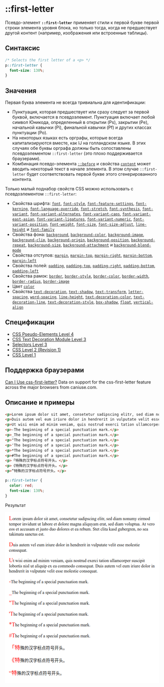 # ::first-letter

Псевдо-элемент **`::first-letter`** применяет стили к первой букве первой строки элемента уровня блока, но только тогда, когда не предшествует другой контент (например, изображения или встроенные таблицы).

## Синтаксис

```css
/* Selects the first letter of a <p> */
p::first-letter {
  font-size: 130%;
}
```

## Значения

Первая буква элемента не всегда тривиальна для идентификации:

- Пунктуация, которая предшествует или сразу следует за первой буквой, включается в псевдоэлемент. Пунктуация включает любой символ Юникода, определенный в открытии (Ps), закрытии (Pe), начальной кавычки (Pi), финальной кавычки (Pf) и других классах пунктуации (Po).
- На некоторых языках есть орграфы, которые всегда капитализируются вместе, как IJ на голландском языке. В этих случаях обе буквы орграфа должны быть сопоставлены псевдоэлементом `::first-letter` (это плохо поддерживается браузерами).
- Комбинация псевдо-элемента [`::before`](::before.md) и свойства [`content`](content.md) может вводить некоторый текст в начале элемента. В этом случае `::first-letter` будет соответствовать первой букве этого сгенерированного контента.

Только малый поднабор свойств CSS можно использовать с псевдоэлементом `::first-letter`:

- Свойства шрифта: [`font`](/css/font/), [`font-style`](/css/font-style/), [`font-feature-settings`](/css/font-feature-settings/), [`font-kerning`](/css/font-kerning/), [`font-language-override`](/css/font-language-override/), [`font-stretch`](/css/font-stretch/), [`font-synthesis`](/css/font-synthesis/), [`font-variant`](/css/font-variant/), [`font-variant-alternates`](/css/font-variant-alternates/), [`font-variant-caps`](/css/font-variant-caps/), [`font-variant-east-asian`](/css/font-variant-east-asian/), [`font-variant-ligatures`](/css/font-variant-ligatures/), [`font-variant-numeric`](/css/font-variant-numeric/), [`font-variant-position`](/css/font-variant-position/), [`font-weight`](/css/font-weight/), [`font-size`](/css/font-size/), [`font-size-adjust`](/css/font-size-adjust/), [`line-height`](/css/line-height/) и [`font-family`](/css/font-family/)
- Свойства фона: [`background`](/css/background/), [`background-color`](/css/background-color/), [`background-image`](/css/background-image/), [`background-clip`](/css/background-clip/), [`background-origin`](/css/background-origin/), [`background-position`](/css/background-position/), [`background-repeat`](/css/background-repeat/), [`background-size`](/css/background-size/), [`background-attachment`](/css/background-attachment/) и [`background-blend-mode`](/css/background-blend-mode/)
- Свойства отступов: [`margin`](/css/margin/), [`margin-top`](/css/margin-top/), [`margin-right`](/css/margin-right/), [`margin-bottom`](/css/margin-bottom/), [`margin-left`](/css/margin-left/)
- Свойства полей: [`padding`](/css/padding/), [`padding-top`](/css/padding-top/), [`padding-right`](/css/padding-right/), [`padding-bottom`](/css/padding-bottom/), [`padding-left`](/css/padding-left/)
- Свойства рамок: [`border`](/css/border/), [`border-style`](/css/border-style/), [`border-color`](/css/border-color/), [`border-width`](/css/border-width/), [`border-radius`](/css/border-radius/), [`border-image`](/css/border-image/)
- Цвет [`color`](/css/color/)
- Свойства [`text-decoration`](/css/text-decoration/), [`text-shadow`](/css/text-shadow/), [`text-transform`](/css/text-transform/), [`letter-spacing`](/css/letter-spacing/), [`word-spacing`](/css/word-spacing/), [`line-height`](/css/line-height/), [`text-decoration-color`](/css/text-decoration-color/), [`text-decoration-line`](/css/text-decoration-line/), [`text-decoration-style`](/css/text-decoration-style/), [`box-shadow`](/css/box-shadow/), [`float`](/css/float/), [`vertical-align`](/css/vertical-align/)

## Спецификации

- [CSS Pseudo-Elements Level 4](https://drafts.csswg.org/css-pseudo-4/#first-letter-pseudo)
- [CSS Text Decoration Module Level 3](https://drafts.csswg.org/css-text-decor-3/#text-shadow)
- [Selectors Level 3](https://drafts.csswg.org/selectors-3/#first-letter)
- [CSS Level 2 (Revision 1)](http://www.w3.org/TR/CSS2/selector.html#first-letter)
- [CSS Level 1](http://www.w3.org/TR/CSS1/#the-first-letter-pseudo-element)

## Поддержка браузерами

<p class="ciu_embed" data-feature="css-first-letter" data-periods="future_1,current,past_1,past_2">
  <a href="http://caniuse.com/#feat=css-first-letter">Can I Use css-first-letter?</a> Data on support for the css-first-letter feature across the major browsers from caniuse.com.
</p>

## Описание и примеры

```html tab="HTML"
<p>Lorem ipsum dolor sit amet, consetetur sadipscing elitr, sed diam nonumy eirmod tempor invidunt ut labore et dolore magna aliquyam erat, sed diam voluptua. At vero eos et accusam et justo duo dolores et ea rebum. Stet clita kasd gubergren, no sea takimata sanctus est.</p>
<p>Duis autem vel eum iriure dolor in hendrerit in vulputate velit esse molestie consequat.</p>
<p>Ut wisi enim ad minim veniam, quis nostrud exerci tation ullamcorper suscipit lobortis nisl ut aliquip ex ea commodo consequat. Duis autem vel eum iriure dolor in hendrerit in vulputate velit esse molestie consequat.</p>
<p>-The beginning of a special punctuation mark.</p>
<p>_The beginning of a special punctuation mark.</p>
<p>"The beginning of a special punctuation mark.</p>
<p>'The beginning of a special punctuation mark.</p>
<p>*The beginning of a special punctuation mark.</p>
<p>#The beginning of a special punctuation mark.</p>
<p>「特殊的汉字标点符号开头。</p>
<p>《特殊的汉字标点符号开头。</p>
<p>“特殊的汉字标点符号开头。</p>
```

```css tab="CSS"
p::first-letter {
  color: red;
  font-size: 130%;
}
```

Результат

![Результат работы псевдоэлемента ::first-letter](first-letter.png)
